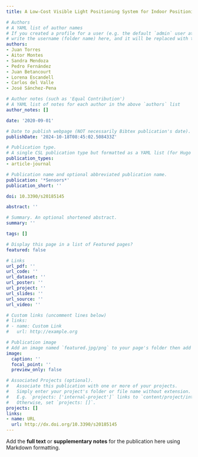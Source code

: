 ```yaml
---
title: A Low-Cost Visible Light Positioning System for Indoor Positioning

# Authors
# A YAML list of author names
# If you created a profile for a user (e.g. the default `admin` user at `content/authors/admin/`), 
# write the username (folder name) here, and it will be replaced with their full name and linked to their profile.
authors:
- Juan Torres
- Aitor Montes
- Sandra Mendoza
- Pedro Fernández
- Juan Betancourt
- Lorena Escandell
- Carlos del Valle
- José Sánchez-Pena

# Author notes (such as 'Equal Contribution')
# A YAML list of notes for each author in the above `authors` list
author_notes: []

date: '2020-09-01'

# Date to publish webpage (NOT necessarily Bibtex publication's date).
publishDate: '2024-10-18T08:45:02.508433Z'

# Publication type.
# A single CSL publication type but formatted as a YAML list (for Hugo requirements).
publication_types:
- article-journal

# Publication name and optional abbreviated publication name.
publication: '*Sensors*'
publication_short: ''

doi: 10.3390/s20185145

abstract: ''

# Summary. An optional shortened abstract.
summary: ''

tags: []

# Display this page in a list of Featured pages?
featured: false

# Links
url_pdf: ''
url_code: ''
url_dataset: ''
url_poster: ''
url_project: ''
url_slides: ''
url_source: ''
url_video: ''

# Custom links (uncomment lines below)
# links:
# - name: Custom Link
#   url: http://example.org

# Publication image
# Add an image named `featured.jpg/png` to your page's folder then add a caption below.
image:
  caption: ''
  focal_point: ''
  preview_only: false

# Associated Projects (optional).
#   Associate this publication with one or more of your projects.
#   Simply enter your project's folder or file name without extension.
#   E.g. `projects: ['internal-project']` links to `content/project/internal-project/index.md`.
#   Otherwise, set `projects: []`.
projects: []
links:
- name: URL
  url: http://dx.doi.org/10.3390/s20185145
---
```


Add the **full text** or **supplementary notes** for the publication here using Markdown formatting.
